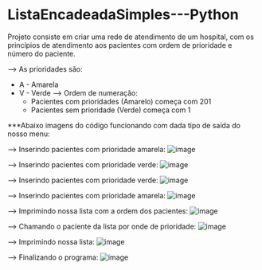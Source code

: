 # ListaEncadeadaSimples---Python
Projeto consiste em criar uma rede de atendimento de um hospital, com os princípios de atendimento aos pacientes com ordem de prioridade e número do paciente.

--> As prioridades são:
  * A - Amarela
  * V - Verde
--> Ordem de numeração:
    * Pacientes com prioridades (Amarelo) começa com 201
    * Pacientes sem prioridade (Verde) começa com 1

***Abaixo imagens do código funcionando com dada tipo de saída do nosso menu:

--> Inserindo pacientes com prioridade amarela:
![image](https://github.com/user-attachments/assets/3c6a2a3a-6673-41d4-97c8-0677147ab978)

--> Inserindo pacientes com prioridade verde:
![image](https://github.com/user-attachments/assets/e7c74b5f-85f6-49fe-a42b-bc80d1f0e2d0)

--> Inserindo pacientes com prioridade verde:
![image](https://github.com/user-attachments/assets/e572a1a5-78a4-4c06-b356-935803e452d9)

--> Inserindo pacientes com prioridade amarela:
![image](https://github.com/user-attachments/assets/a05057ff-fa4a-478c-837a-c540b55bef73)

--> Imprimindo nossa lista com a ordem dos pacientes:
![image](https://github.com/user-attachments/assets/58f2cbc8-e89d-4041-8159-2822d9756de8)

--> Chamando o paciente da lista por onde de prioridade:
![image](https://github.com/user-attachments/assets/2523da19-66ef-4538-a2b6-42d7977c0c6b)

--> Imprimindo nossa lista:
![image](https://github.com/user-attachments/assets/c82f0b7a-775f-42ec-9148-a951f1acff85)

--> Finalizando o programa:
![image](https://github.com/user-attachments/assets/a3c092ff-b2c7-46c1-9255-511b8d1916b6)


